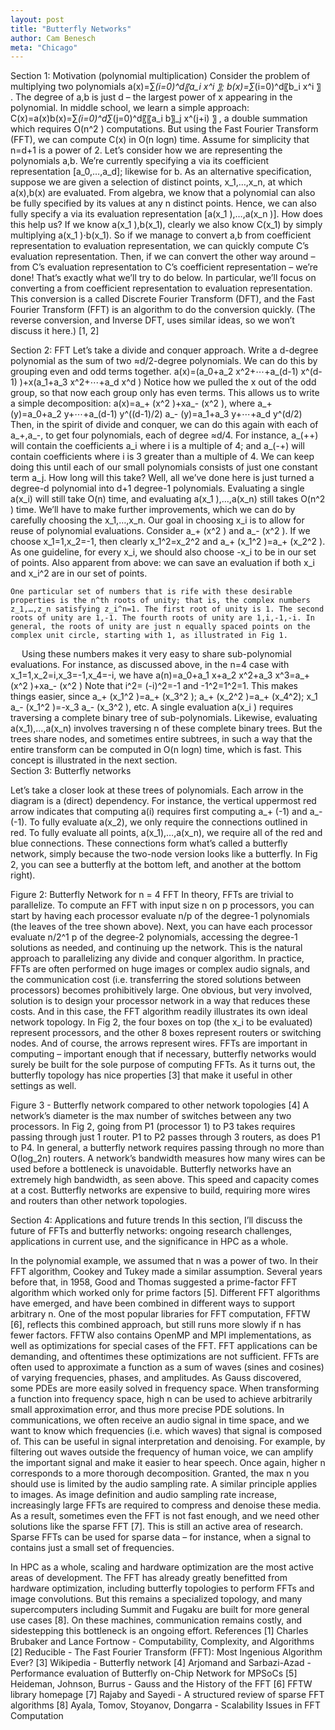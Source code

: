 ```yaml
---
layout: post
title: "Butterfly Networks"
author: Cam Benesch
meta: "Chicago"
---
```


Section 1: Motivation (polynomial multiplication)
Consider the problem of multiplying two polynomials 
a(x)=∑_(i=0)^d〖a_i x^i 〗; b(x)=∑_(i=0)^d〖b_i x^i 〗
. The degree of a,b is just d – the largest power of x appearing in the polynomial. 
In middle school, we learn a simple approach: 
C(x)=a(x)b(x)=∑_(i=0)^d∑_(j=0)^d〖〖a_i b〗_j x^(j+i) 〗
, a double summation which requires O(n^2 ) computations. 
 	But using the Fast Fourier Transform (FFT), we can compute C(x) in O(n log⁡n) time. Assume for simplicity that n=d+1 is a power of 2. Let’s consider how we are representing the polynomials a,b. We’re currently specifying a via its coefficient representation [a_0,…,a_d]; likewise for b. 
As an alternative specification, suppose we are given a selection of distinct points, x_1,…,x_n, at which a(x),b(x) are evaluated. From algebra, we know that a polynomial can also be fully specified by its values at any n distinct points. Hence, we can also fully specify a via its evaluation representation [a(x_1 ),…,a(x_n )]. 
How does this help us? If we know a(x_1 ),b(x_1), clearly we also know C(x_1) by simply multiplying a(x_1 )⋅b(x_1). So if we manage to convert a,b from coefficient representation to evaluation representation, we can quickly compute C’s evaluation representation. Then, if we can convert the other way around – from C’s evaluation representation to C’s coefficient representation – we’re done! 
That’s exactly what we’ll try to do below. In particular, we’ll focus on converting a from coefficient representation to evaluation representation. This conversion is a called Discrete Fourier Transform (DFT), and the Fast Fourier Transform (FFT) is an algorithm to do the conversion quickly. (The reverse conversion, and Inverse DFT, uses similar ideas, so we won’t discuss it here.) [1, 2]

Section 2: FFT 
	Let’s take a divide and conquer approach. Write a d-degree polynomial as the sum of two
 ≈d/2-degree polynomials. We can do this by grouping even and odd terms together.
a(x)=(a_0+a_2 x^2+⋯+a_(d-1) x^(d-1) )+x(a_1+a_3 x^2+⋯+a_d x^d )
Notice how we pulled the x out of the odd group, so that now each group only has even terms. This allows us to write a simple decomposition: 
a(x)=a_+ (x^2 )+xa_- (x^2 ), where 
a_+ (y)=a_0+a_2 y+⋯+a_(d-1) y^((d-1)/2)
a_- (y)=a_1+a_3 y+⋯+a_d y^(d/2)
Then, in the spirit of divide and conquer, we can do this again with each of a_+,a_-, to get four polynomials, each of degree ≈d/4. For instance, a_(++) will contain the coefficients a_i where i is a multiple of 4; and a_(-+) will contain coefficients where i is 3 greater than a multiple of 4. We can keep doing this until each of our small polynomials consists of just one constant term a_j. 
	How long will this take? Well, all we’ve done here is just turned a degree-d polynomial into d+1 degree-1 polynomials. Evaluating a single a(x_i) will still take O(n) time, and evaluating a(x_1 ),…,a(x_n) still takes O(n^2 ) time. We’ll have to make further improvements, which we can do by carefully choosing the x_1,…,x_n. 
	Our goal in choosing x_i is to allow for reuse of polynomial evaluations. Consider a_+ (x^2 ) and a_- (x^2 ). If we choose x_1=1,x_2=-1, then clearly x_1^2=x_2^2 and a_+ (x_1^2 )=a_+ (x_2^2 ). As one guideline, for every x_i, we should also choose -x_i to be in our set of points. Also apparent from above: we can save an evaluation if both x_i and x_i^2 are in our set of points. 

	One particular set of numbers that is rife with these desirable properties is the n^th roots of unity; that is, the complex numbers z_1,…,z_n satisfying z_i^n=1. The first root of unity is 1. The second roots of unity are 1,-1. The fourth roots of unity are 1,i,-1,-i. In general, the roots of unity are just n equally spaced points on the complex unit circle, starting with 1, as illustrated in Fig 1. 
	


 
Using these numbers makes it very easy to share sub-polynomial evaluations. For instance, as discussed above, in the n=4 case with x_1=1,x_2=i,x_3=-1,x_4=-i, we have 
a(n)=a_0+a_1 x+a_2 x^2+a_3 x^3=a_+ (x^2 )+xa_- (x^2 )
Note that i^2= (-i)^2=-1 and -1^2=1^2=1. This makes things easier, since 
a_+ (x_1^2 )=a_+ (x_3^2 );   a_+ (x_2^2 )=a_+ (x_4^2);   x_1 a_- (x_1^2 )=-x_3 a_- (x_3^2 ), etc. 
	A single evaluation a(x_i ) requires traversing a complete binary tree of sub-polynomials. Likewise, evaluating a(x_1),…,a(x_n) involves traversing n of these complete binary trees. But the trees share nodes, and sometimes entire subtrees, in such a way that the entire transform can be computed in O(n log⁡n) time, which is fast. This concept is illustrated in the next section.  
Section 3: Butterfly networks 

Let’s take a closer look at these trees of polynomials. Each arrow in the diagram is a (direct) dependency. For instance, the vertical uppermost red arrow indicates that computing a(i) requires first computing a_+ (-1) and a_- (-1). To fully evaluate a(x_2), we only require the connections outlined in red. To fully evaluate all points, a(x_1),…,a(x_n), we require all of the red and blue connections. These connections form what’s called a butterfly network, simply because the two-node version looks like a butterfly. In Fig 2, you can see a butterfly at the bottom left, and another at the bottom right).
 
Figure 2: Butterfly Network for n = 4 FFT
In theory, FFTs are trivial to parallelize. To compute an FFT with input size n on p processors, you can start by having each processor evaluate n/p of the degree-1 polynomials (the leaves of the tree shown above). Next, you can have each processor evaluate n/2^1 p of the degree-2 polynomials, accessing the degree-1 solutions as needed, and continuing up the network. This is the natural approach to parallelizing any divide and conquer algorithm. 
In practice, FFTs are often performed on huge images or complex audio signals, and the communication cost (i.e. transferring the stored solutions between processors) becomes prohibitively large. One obvious, but very involved, solution is to design your processor network in a way that reduces these costs. And in this case, the FFT algorithm readily illustrates its own ideal network topology. In Fig 2, the four boxes on top (the x_i to be evaluated) represent processors, and the other 8 boxes represent routers or switching nodes. And of course, the arrows represent wires. 
FFTs are important in computing – important enough that if necessary, butterfly networks would surely be built for the sole purpose of computing FFTs. As it turns out, the butterfly topology has nice properties [3] that make it useful in other settings as well. 
 
Figure 3 - Butterfly network compared to other network topologies [4]
	A network’s diameter is the max number of switches between any two processors. In Fig 2, going from P1 (processor 1) to P3 takes requires passing through just 1 router. P1 to P2 passes through 3 routers, as does P1 to P4. In general, a butterfly network requires passing through no more than O(log_2⁡n) routers. 
	A network’s bandwidth measures how many wires can be used before a bottleneck is  unavoidable. Butterfly networks have an extremely high bandwidth, as seen above. 
	This speed and capacity comes at a cost. Butterfly networks are expensive to build, requiring more wires and routers than other network topologies.  

Section 4: Applications and future trends
In this section, I’ll discuss the future of FFTs and butterfly networks: ongoing research challenges, applications in current use, and the significance in HPC as a whole. 

In the polynomial example, we assumed that n was a power of two. In their FFT algorithm, Cookey and Tukey made a similar assumption. Several years before that, in 1958, Good and Thomas suggested a prime-factor FFT algorithm which worked only for prime factors [5]. Different FFT algorithms have emerged, and have been combined in different ways to support arbitrary n. One of the most popular libraries for FFT computation, FFTW [6], reflects this combined approach, but still runs more slowly if n has fewer factors. FFTW also contains OpenMP and MPI implementations, as well as optimizations for special cases of the FFT. 
FFT applications can be demanding, and oftentimes these optimizations are not sufficient. FFTs are often used to approximate a function as a sum of waves (sines and cosines) of varying frequencies, phases, and amplitudes. As Gauss discovered, some PDEs are more easily solved in frequency space. When transforming a function into frequency space, high n can be used to achieve arbitrarily small approximation error, and thus more precise PDE solutions. 
In communications, we often receive an audio signal in time space, and we want to know which frequencies (i.e. which waves) that signal is composed of. This can be useful in signal interpretation and denoising. For example, by filtering out waves outside the frequency of human voice, we can amplify the important signal and make it easier to hear speech. Once again, higher n corresponds to a more thorough decomposition. Granted, the max n you should use is limited by the audio sampling rate. A similar principle applies to images. As image definition and audio sampling rate increase, increasingly large FFTs are required to compress and denoise these media. 
As a result, sometimes even the FFT is not fast enough, and we need other solutions like the sparse FFT [7]. This is still an active area of research. Sparse FFTs can be used for sparse data – for instance, when a signal to contains just a small set of frequencies. 

In HPC as a whole, scaling and hardware optimization are the most active areas of development. The FFT has already greatly benefitted from hardware optimization, including butterfly topologies to perform FFTs and image convolutions. But this remains a specialized topology, and many supercomputers including Summit and Fugaku are built for more general use cases [8]. On these machines, communication remains costly, and sidestepping this bottleneck is an ongoing effort. 
References
[1] Charles Brubaker and Lance Fortnow - Computability, Complexity, and Algorithms  
[2] Reducible - The Fast Fourier Transform (FFT): Most Ingenious Algorithm Ever?
[3] Wikipedia - Butterfly network 
[4] Arjomand and Sarbazi-Azad - Performance evaluation of Butterfly on-Chip Network for MPSoCs
[5] Heideman, Johnson, Burrus - Gauss and the History of the FFT 
[6] FFTW library homepage 
[7] Rajaby and Sayedi - A structured review of sparse FFT algorithms 
[8] Ayala, Tomov, Stoyanov, Dongarra - Scalability Issues in FFT Computation
